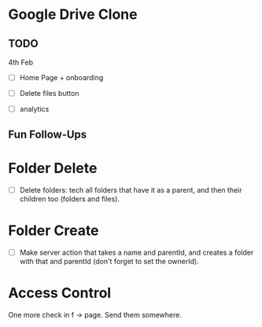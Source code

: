 # Google Drive Clone


## TODO

4th Feb


- [ ] Home Page + onboarding
- [ ] Delete files button
- [ ] analytics


## Fun Follow-Ups


# Folder Delete

- [ ] Delete folders: tech all folders that have it as a parent, and then their children too (folders and files).

# Folder Create

- [ ] Make server action that takes a name and parentId, and creates a folder with that and parentId (don't forget to set the ownerId).

# Access Control

One more check in f -> page. Send them somewhere.
